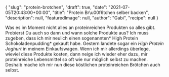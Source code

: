{
    "slug": "protein-brotchen",
    "draft": true,
    "date": "2021-07-05T20:43:00+00:00",
    "title": "Protein Br\u00f6tchen selber backen",
    "description": null,
    "featuredImage": null,
    "author": "Gabi",
    "recipe": null
}

Was es im Moment nicht alles an proteinreichen Produkten so alles gibt. Probierst Du auch so dann und wann solche Produkte aus? Ich muss zugeben, dass ich mir neulich einen sogenannten* High Protein Schokoladenpudding* gekauft habe. Gestern landete sogar ein *High Protein Joghurt* in meinem Einkaufswagen. Wenn ich mir allerdings überlege, wieviel diese Produkte kosten, dann neige ich wieder eher dazu, mir proteinreiche Lebensmittel so oft wie nur möglich selbst zu machen. Deshalb mache ich mir nun diese köstlichen proteinreichen Brötchen auch selbst.